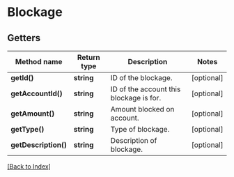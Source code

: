 # Blockage

## Getters

Method name | Return type | Description | Notes
------------ | ------------- | ------------- | -------------
**getId()** | **string** | ID of the blockage. | [optional]
**getAccountId()** | **string** | ID of the account this blockage is for. | [optional]
**getAmount()** | **string** | Amount blocked on account. | [optional]
**getType()** | **string** | Type of blockage. | [optional]
**getDescription()** | **string** | Description of blockage. | [optional]

[[Back to Index]](../index.md)
